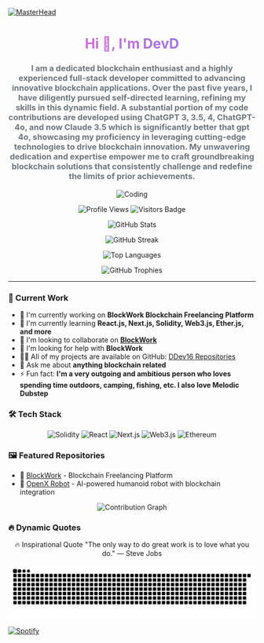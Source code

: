 [![MasterHead](https://user-images.githubusercontent.com/74038190/225813708-98b745f2-7d22-48cf-9150-083f1b00d6c9.gif)](https://rishavchanda.io)
<h1 align="center" style="background: linear-gradient(45deg, #ff6ec4, #7873f5); -webkit-background-clip: text; color: transparent;">Hi 👋, I'm DevD</h1>
<h3 align="center" style="color: #6c757d;">
  I am a dedicated blockchain enthusiast and a highly experienced full-stack developer committed to advancing innovative blockchain applications. Over the past five years, I have diligently pursued self-directed learning, refining my skills in this dynamic field. A substantial portion of my code contributions are developed using ChatGPT 3, 3.5, 4, ChatGPT-4o, and now Claude 3.5 which is significantly better that gpt 4o, showcasing my proficiency in leveraging cutting-edge technologies to drive blockchain innovation. My unwavering dedication and expertise empower me to craft groundbreaking blockchain solutions that consistently challenge and redefine the limits of prior achievements.
</h3>

<p align="center">
  <img align="center" src="https://3d-webgl-portfolio.vercel.app/static/media/DevD%20(4).5be5d787c161a2a9f36a.gif" alt="Coding" width="400" />
</p>

<!-- Profile Views and Visitors -->
<p align="center">
  <img src="https://komarev.com/ghpvc/?username=ddev16&label=Profile%20views&color=0e75b6&style=flat" alt="Profile Views" />
  <img src="https://visitor-badge.glitch.me/badge?page_id=ddev16.ddev16" alt="Visitors Badge" />
</p>

<!-- GitHub Stats Section -->
<p align="center">
  <img src="https://github-readme-stats.vercel.app/api?username=ddev16&show_icons=true&theme=radical" alt="GitHub Stats" />
</p>

<p align="center">
  <img src="https://github-readme-streak-stats.herokuapp.com/?user=ddev16&theme=radical" alt="GitHub Streak" />
</p>

<!-- Most Used Languages -->
<p align="center">
  <img src="https://github-readme-stats.vercel.app/api/top-langs/?username=ddev16&layout=compact&theme=radical" alt="Top Languages" />
</p>

<!-- Trophy Stats -->
<p align="center">
  <img src="https://github-profile-trophy.vercel.app/?username=ddev16&theme=radical&row=1" alt="GitHub Trophies" />
</p>

---
### 🚀 Current Work
- 🔭 I'm currently working on **BlockWork Blockchain Freelancing Platform**
- 🌱 I'm currently learning **React.js, Next.js, Solidity, Web3.js, Ether.js, and more**
- 👯 I'm looking to collaborate on **[BlockWork](https://Block-work.vercel.app)**
- 🤝 I'm looking for help with **BlockWork**
- 👨‍💻 All of my projects are available on GitHub: [DDev16 Repositories](https://github.com/DDev16?tab=repositories)
- 💬 Ask me about **anything blockchain related**
- ⚡ Fun fact: **I'm a very outgoing and ambitious person who loves spending time outdoors, camping, fishing, etc. I also love Melodic Dubstep**

### 🛠️ Tech Stack
<p align="center">
  <img src="https://img.shields.io/badge/Solidity-%23363636.svg?style=for-the-badge&logo=solidity&logoColor=white" alt="Solidity" />
  <img src="https://img.shields.io/badge/React-20232A?style=for-the-badge&logo=react&logoColor=61DAFB" alt="React" />
  <img src="https://img.shields.io/badge/Next-black?style=for-the-badge&logo=next.js&logoColor=white" alt="Next.js" />
  <img src="https://img.shields.io/badge/Web3.js-F16822?style=for-the-badge&logo=web3.js&logoColor=white" alt="Web3.js" />
  <img src="https://img.shields.io/badge/ethereum-3C3C3D?style=for-the-badge&logo=ethereum&logoColor=white" alt="Ethereum" />
</p>

### 🖼️ Featured Repositories
- 🚀 [BlockWork](https://github.com/DDev16/blockwork) - Blockchain Freelancing Platform
- 🤖 [OpenX Robot](https://github.com/DDev16/inmoov) - AI-powered humanoid robot with blockchain integration

<!-- Contribution Graph -->
<p align="center">
  <img src="https://activity-graph.herokuapp.com/graph?username=ddev16&theme=redical" alt="Contribution Graph" />
</p>

### 🔥 Dynamic Quotes
<p align="center">
🔥 Inspirational Quote
 "The only way to do great work is to love what you do." — Steve Jobs
</p>

![snake gif](https://github.com/DDev16/DDev16/blob/output/github-contribution-grid-snake-dark.svg)

<!-- Spotify Now Playing -->
[![Spotify](https://novatorem-navy-ten.vercel.app/api/spotify)](https://open.spotify.com/user/YOUR_SPOTIFY_USER_ID)
